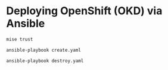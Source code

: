 # Deploying OpenShift (OKD) via Ansible

```sh
mise trust

ansible-playbook create.yaml

ansible-playbook destroy.yaml
```
